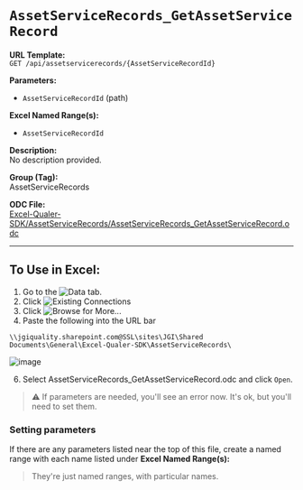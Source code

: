 # `AssetServiceRecords_GetAssetServiceRecord`

**URL Template:**  
`GET /api/assetservicerecords/{AssetServiceRecordId}`

**Parameters:**  
- `AssetServiceRecordId` (path)

**Excel Named Range(s):**  
- `AssetServiceRecordId`

**Description:**  
No description provided.

**Group (Tag):**  
AssetServiceRecords

**ODC File:**  
[Excel-Qualer-SDK/AssetServiceRecords/AssetServiceRecords_GetAssetServiceRecord.odc](https://github.com/Johnson-Gage-Inspection-Inc/qualer-sdk-odc/blob/main/Excel-Qualer-SDK/AssetServiceRecords/AssetServiceRecords_GetAssetServiceRecord.odc)

---

To Use in Excel:
---

1. Go to the ![`Data`](https://github.com/user-attachments/assets/da437a70-57b3-4c5b-bb01-4910ece19ed1)
 tab.
3. Click ![Existing Connections](https://github.com/user-attachments/assets/a2f1ed67-b2e0-4c23-ac90-68c870e60289)
4. Click ![`Browse for More...`](https://github.com/user-attachments/assets/8e698494-6865-41e7-b6fa-043aea81809a)
5. Paste the following into the URL bar
```
\\jgiquality.sharepoint.com@SSL\sites\JGI\Shared Documents\General\Excel-Qualer-SDK\AssetServiceRecords\
```

![image](https://github.com/user-attachments/assets/1e1a8d87-0377-446d-aaf5-d78562991db3)

6. Select AssetServiceRecords_GetAssetServiceRecord.odc and click `Open`.

> ⚠️ If parameters are needed, you'll see an error now. It's ok, but you'll need to set them.

### Setting parameters
If there are any parameters listed near the top of this file, create a named range with each name listed under **Excel Named Range(s):**
> They're just named ranges, with particular names.
